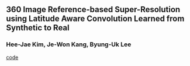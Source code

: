 ## 360 Image Reference-based Super-Resolution using Latitude Aware Convolution Learned from Synthetic to Real
  
### Hee-Jae Kim, Je-Won Kang, Byung-Uk Lee

[code](https://github.com/iamheejae/Lat360) 
  

